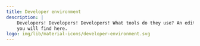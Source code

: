 ```yaml
---
title: Developer environment
description: |
    Developers! Developers! Developers! What tools do they use? An editor, a version management tool and continuous integration is what
    you will find here.
logo: img/lib/material-icons/developer-environment.svg
---
```

